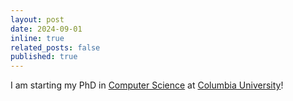 ```yaml
---
layout: post
date: 2024-09-01
inline: true
related_posts: false
published: true
---
```


I am starting my PhD in [Computer Science](https://www.cs.columbia.edu/) at [Columbia University](https://www.columbia.edu/)!
